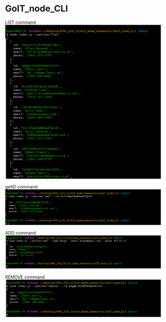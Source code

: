 # GoIT_node_CLI


LIST command
![list](./images/list.png)


getID command
![ID](./images/getID.png)


ADD command
![add](./images/add.png)


REMOVE command
![remove](./images/remove.png)